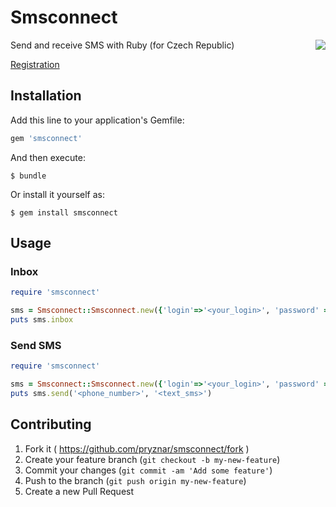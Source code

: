 # Smsconnect

<img align="right" src="http://www.smsbrana.cz/images/logo.png">

Send and receive SMS with Ruby (for Czech Republic)

[Registration](https://www.smsbrana.cz/registrace.html)

## Installation

Add this line to your application's Gemfile:

```ruby
gem 'smsconnect'
```

And then execute:

    $ bundle

Or install it yourself as:

    $ gem install smsconnect

## Usage

### Inbox

```ruby
require 'smsconnect'

sms = Smsconnect::Smsconnect.new({'login'=>'<your_login>', 'password' => '<your_password>'})
puts sms.inbox
```

### Send SMS

```ruby
require 'smsconnect'

sms = Smsconnect::Smsconnect.new({'login'=>'<your_login>', 'password' => '<your_password>'})
puts sms.send('<phone_number>', '<text_sms>')
```

## Contributing

1. Fork it ( https://github.com/pryznar/smsconnect/fork )
2. Create your feature branch (`git checkout -b my-new-feature`)
3. Commit your changes (`git commit -am 'Add some feature'`)
4. Push to the branch (`git push origin my-new-feature`)
5. Create a new Pull Request
